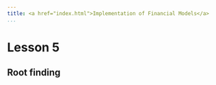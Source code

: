 ```yaml
---
title: <a href="index.html">Implementation of Financial Models</a>
...
```


# Lesson 5

## Root finding
